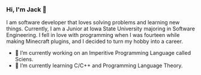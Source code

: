 ### Hi, I'm Jack 👋

I am software developer that loves solving problems and learning new things. Currently, I am a Junior at Iowa State University majoring in Software Engineering. I fell in love with programming when I was fourteen while making Minecraft plugins, and I decided to turn my hobby into a career. 

- 🔭 I’m currently working on an Imperitive Programming Language called Sciens.
- 🌱 I’m currently learning C/C++ and Programming Language Theory.
